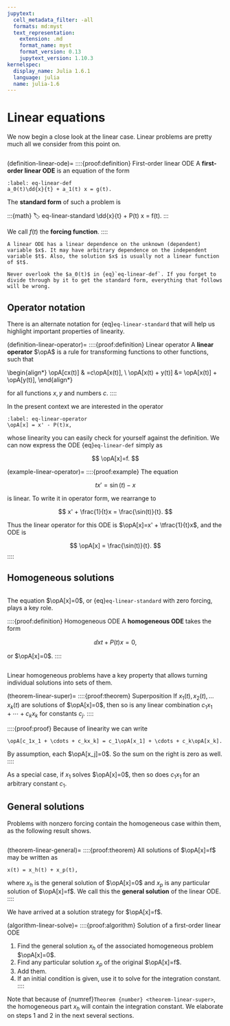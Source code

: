 ```yaml
---
jupytext:
  cell_metadata_filter: -all
  formats: md:myst
  text_representation:
    extension: .md
    format_name: myst
    format_version: 0.13
    jupytext_version: 1.10.3
kernelspec:
  display_name: Julia 1.6.1
  language: julia
  name: julia-1.6
---
```

# Linear equations

We now begin a close look at the linear case. Linear problems are pretty much all we consider from this point on.

```{index} ! linear ODE; first-order
```

(definition-linear-ode)=
::::{proof:definition} First-order linear ODE
A **first-order linear ODE** is an equation of the form

```{math}
:label: eq-linear-def
a_0(t)\dd{x}{t} + a_1(t) x = g(t).
```
The **standard form** of such a problem is 

:::{math}
:label: eq-linear-standard
\dd{x}{t} + P(t) x = f(t).
:::

We call $f(t)$ the **forcing function**. 
::::

```{attention}
A linear ODE has a linear dependence on the unknown (dependent) variable $x$. It may have arbitrary dependence on the independent variable $t$. Also, the solution $x$ is usually not a linear function of $t$.
```

```{warning}
Never overlook the $a_0(t)$ in {eq}`eq-linear-def`. If you forget to divide through by it to get the standard form, everything that follows will be wrong.
```

## Operator notation

There is an alternate notation for {eq}`eq-linear-standard` that will help us highlight important properties of linearity.

(definition-linear-operator)=
::::{proof:definition} Linear operator
A **linear operator** $\opA$ is a rule for transforming functions to other functions, such that

\begin{align*}
\opA[cx(t)] & =c\opA[x(t)], \\
\opA[x(t) + y(t)] &= \opA[x(t)] + \opA[y(t)],
\end{align*}

for all functions $x,y$ and numbers $c$.
::::


In the present context we are interested in the operator

```{math}
:label: eq-linear-operator
\opA[x] = x' - P(t)x,
```

whose linearity you can easily check for yourself against the definition. We can now express the ODE {eq}`eq-linear-def` simply as

$$
\opA[x]=f.
$$

(example-linear-operator)=
::::{proof:example}
The equation

$$
t x' = \sin(t) - x
$$

is linear. To write it in operator form, we rearrange to

$$
x' + \frac{1}{t}x = \frac{\sin(t)}{t}.
$$

Thus the linear operator for this ODE is $\opA[x]=x' + \tfrac{1}{t}x$, and the ODE is 

$$
\opA[x] =  \frac{\sin(t)}{t}.
$$
::::

## Homogeneous solutions

```{index} ! homogeneous; ODE
```

The equation $\opA[x]=0$, or {eq}`eq-linear-standard` with zero forcing, plays a key role.

::::{proof:definition} Homogeneous ODE
A **homogeneous ODE** takes the form

$$
\dd{x}{t} + P(t)x = 0,
$$

or $\opA[x]=0$. 
::::

```{index} ! superposition
```

Linear homogeneous problems have a key property that allows turning individual solutions into sets of them. 

(theorem-linear-super)=
::::{proof:theorem} Superposition
If $x_1(t), x_2(t),\ldots x_k(t)$ are solutions of $\opA[x]=0$, then so is any linear combination $c_1x_1 + \cdots + c_kx_k$ for constants $c_j$. 
::::

::::{proof:proof}
Because of linearity we can write

```{math}
\opA[c_1x_1 + \cdots + c_kx_k] = c_1\opA[x_1] + \cdots + c_k\opA[x_k].
```

By assumption, each $\opA[x_j]=0$. So the sum on the right is zero as well.
::::

As a special case, if $x_1$ solves $\opA[x]=0$, then so does $c_1x_1$ for an arbitrary constant $c_1$.

## General solutions

Problems with nonzero forcing contain the homogeneous case within them, as the following result shows.

```{index} ! general solution
```

(theorem-linear-general)=
::::{proof:theorem}
All solutions of $\opA[x]=f$ may be written as

```{math}
x(t) = x_h(t) + x_p(t),
```
where $x_h$ is the general solution of $\opA[x]=0$ and $x_p$ is any particular solution of $\opA[x]=f$. We call this the **general solution** of the linear ODE.
::::

We have arrived at a solution strategy for $\opA[x]=f$.

(algorithm-linear-solve)=
::::{proof:algorithm} Solution of a first-order linear ODE
1. Find the general solution $x_h$ of the associated homogeneous problem $\opA[x]=0$.
2. Find any particular solution $x_p$ of the original $\opA[x]=f$.
3. Add them.
4. If an initial condition is given, use it to solve for the integration constant.
::::

Note that because of {numref}`Theorem {number} <theorem-linear-super>`, the homogeneous part $x_h$ will contain the integration constant. We elaborate on steps 1 and 2 in the next several sections.
